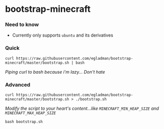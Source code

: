# bootstrap-minecraft

### Need to know

- Currently only supports `ubuntu` and its derivatives


### Quick

```
curl https://raw.githubusercontent.com/egladman/bootstrap-minecraft/master/bootstrap.sh | bash
```
*Piping curl to bash because i'm lazy... Don't hate*


### Advanced

```
curl https://raw.githubusercontent.com/egladman/bootstrap-minecraft/master/bootstrap.sh > ./bootstrap.sh
```

*Modify the script to your heart's content...like `MINECRAFT_MIN_HEAP_SIZE` and `MINECRAFT_MAX_HEAP_SIZE`*

```
bash bootstrap.sh
```
 
